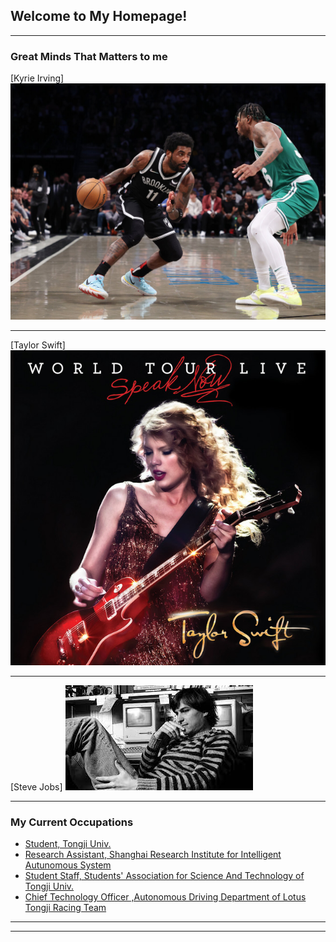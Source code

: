 ## Welcome to My Homepage!

---

### Great Minds That Matters to me

[Kyrie Irving]
<img src="images/Kyrie_Irvine.jpg?raw=true"/>

---
[Taylor Swift]
<img src="images/Taylor_Swift.jpg?raw=true"/>

---
[Steve Jobs]
<img src="images/Steve_Jobs.jpg?raw=true"/>

---

### My Current Occupations

- [Student, Tongji Univ.](https://www.tongji.edu.cn/)
- [Research Assistant, Shanghai Research Institute for Intelligent Autunomous System ](https://srias.tongji.edu.cn/main.htm)
- [Student Staff, Students' Association for Science And Technology of Tongji Univ.](https://www.tongji.edu.cn/)
- [Chief Technology Officer ,Autonomous Driving Department of Lotus Tongji Racing Team](http://www.tjuracing.com/)


---




---

<!-- Remove above link if you don't want to attibute -->
